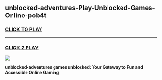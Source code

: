 
## unblocked-adventures-Play-Unblocked-Games-Online-pob4t
<h3>
<a href="https://premium76.site?title=unblocked-adventures&ref=25A">CLICK TO PLAY</a></h3>
<hr>

<h3>
<a href="https://premium76.site?title=unblocked-adventures&ref=25A">CLICK 2 PLAY</a>
  
</h3>

<a href="https://premium76.site?title=unblocked-adventures&ref=25A"><img src="https://clearcache.store/games.png"></a>


**unblocked-adventures games unblocked: Your Gateway to Fun and Accessible Online Gaming**
